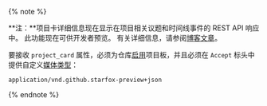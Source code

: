 {% note %}

**注：**项目卡详细信息现在显示在项目相关议题和时间线事件的 REST API 响应中。 此功能现在可供开发者预览。 有关详细信息，请参阅[博客文章](https://developer.github.com/changes/2018-09-05-project-card-events)。

要接收 `project_card` 属性，必须为仓库[启用](/articles/disabling-project-boards-in-a-repository)项目板，并且必须在 `Accept` 标头中提供自定义[媒体类型](/v3/media)：

```
application/vnd.github.starfox-preview+json
```

{% endnote %}
